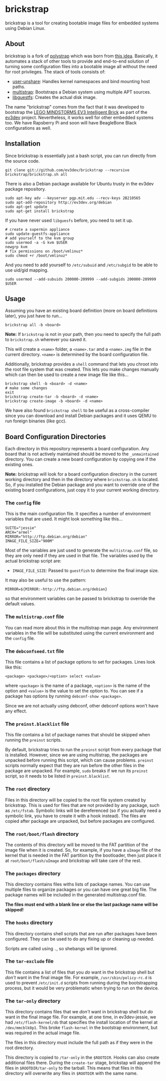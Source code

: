 brickstrap
==========

brickstrap is a tool for creating bootable image files for embedded systems
using Debian Linux.


About
-----

brickstrap is a fork of [polystrap] which was born from [this idea][blog].
Basically, it automates a stack of other tools to provide and end-to-end
solution of turning some configuration files into a bootable image all without
the need for root privileges. The stack of tools consists of:

* [user-unshare]: Handles kernel namespaces and bind mounting host paths.
* [multistrap]: Bootstraps a Debian system using multiple APT sources.
* [libguestfs]: Creates the actual disk image.

The name "brickstrap" comes from the fact that it was developed to bootstrap
the [LEGO MINDSTORMS EV3 Intelligent Brick][mindstorms] as part of the [ev3dev]
project. Nevertheless, it works well for other embedded systems too. We have
Rapsberry Pi and soon will have BeagleBone Black configurations as well.


Installation
------------

Since brickstrap is essentially just a bash script, you can run directly from
the source code.

    git clone git://github.com/ev3dev/brickstrap --recursive
    brickstrap/brickstrap.sh all

There is also a Debian package available for Ubuntu trusty in the ev3dev package
repository.

    sudo apt-key adv --keyserver pgp.mit.edu --recv-keys 2B210565
    sudo apt-add-repository http://ev3dev.org/debian
    sudo apt-get update
    sudo apt-get install brickstrap

If you have never used `libguesfs` before, you need to set it up.

    # create a supermin appliance
    sudo update-guestfs-appliance
    # add yourself to the kvm group
    sudo usermod -a -G kvm $USER
    newgrp kvm
    # fix permissions on /boot/vmlinuz*
    sudo chmod +r /boot/vmlinuz*

And you need to add yourself to `/etc/subuid` and `/etc/subgid` to be able to
use uid/gid mapping.

    sudo usermod --add-subuids 200000-209999 --add-subgids 200000-209999 $USER

Usage
-----

Assuming you have an existing board definition (more on board definitions later),
you just have to run...

    brickstrap all -b <board>

__Note:__ If `brickstrap` is not in your path, then you need to specify the full
path to `brickstrap.sh` wherever you saved it.

This will create a `<name>` folder, a `<name>.tar` and a `<name>.img` file in
the current directory. `<name>` is determined by the board configuration file.

Additionally, brickstrap provides a `shell` command that lets
you chroot into the root file system that was created. This lets you make
changes manually which can then be used to create a new image file like this...

    brickstrap shell -b <board> -d <name>
    # make some changes
    exit
    brickstrap create-tar -b <board> -d <name>
    brickstrap create-image -b <board> -d <name>

We have also found `brickstrap shell` to be useful as a cross-compiler since
you can download and install Debian packages and it uses QEMU to run foreign
binaries (like gcc).


Board Configuration Directories
-------------------------------

Each directory in this repository represents a board configuration. Any board
that is not actively maintained should be moved to the `_unmaintained` directory.
You can create a new board configuration by copying one if the existing ones.

__Note:__ brickstrap will look for a board configuration directory in the current
working directory and then in the directory where `brickstrap.sh` is located.
So, if you installed the Debian package and you want to override one of the
existing board configurations, just copy it to your current working directory.

### The `config` file

This is the main configuration file. It specifies a number of environment
variables that are used. It might look something like this...

    SUITE="jessie"
    ARCH="armel"
    MIRROR="http://ftp.debian.org/debian"
    IMAGE_FILE_SIZE="900M"

Most of the variables are just used to generate the `multistrap.conf` file, so
they are only need if they are used in that file. The variables used by the actual
brickstrap script are:

*   `IMAGE_FILE_SIZE`: Passed to `guestfish` to determine the final image size.

It may also be useful to use the pattern:

    MIRROR=${MIRROR:-http://ftp.debian.org/debian}

so that environment variables can be passed to brickstrap to override the
default values.

### The `multistrap.conf` file

You can read more about this in the multistrap man page. Any environment variables
in the file will be substituted using the current environment and the `config` file.

### The `debconfseed.txt` file

This file contains a list of package options to set for packages. Lines look
like this:

    <package> <package>/<option> select <value>

where `<package>` is the name of a package, `<option>` is the name of the option
and `<value>` is the value to set the option to. You can see if a package has
options by running `debconf-show <package>`.

Since we are not actually using debconf, other debconf options won't have any effect.

### The `preinst.blacklist` file

This file contains a list of package names that should be skipped when running
the `preinst` scripts.

By default, brickstrap tries to run the `preinst` script from every package that
is installed. However, since we are using multistrap, the packages are unpacked
before running this script, which can cause problems. `preinst` scripts normally
expect that they are run before the other files in the package are unpacked.
For example, `sudo` breaks if we run its `preinst` script, so it needs to be
listed in `preinst.blacklist`.

### The `root` directory

Files in this directory will be copied to the root file system created by
brickstrap. This is used for files that are not provided by any package, such
as `/etc/fstab`. Symbolic links will be dereferenced (so if you actually need
a symbolic link, you have to create it with a hook instead). The files are
copied after package are unpacked, but before packages are configured.

### The `root/boot/flash` directory

The contents of this directory will be moved to the FAT partition of the image
file when it is created. So, for example, if you have a `uImage` file of the
kernel that is needed in the FAT partition by the bootloader, then just place it
at `root/boot/flash/uImage` and brickstrap will take care of the rest.

### The `packages` directory

This directory contains files withs lists of package names. You can use multiple
files to organize packages or you can have one great big file. The package names
will be included in the generated multistrap.conf file.

**The files must end with a blank line or else the last package name will be
skipped!**

### The `hooks` directory

This directory contains shell scripts that are run after packages have been
configured. They can be used to do any fixing up or cleaning up needed.

Scripts are called using `.`, so shebangs will be ignored.

### The `tar-exclude` file

This file contains a list of files that you *do* want in the brickstrap shell
but *don't* want in the final image file. For example, `/usr/sbin/policy-rc.d`
is used to prevent `/etc/init.d` scripts from running during the bootstrapping
process, but it would be very problematic when trying to run on the device.

### The `tar-only` directory

This directory contains files that we *don't* want in brickstrap shell but *do*
want in the final image file. For example, at one time, in ev3dev-jessie, we had
`/etc/flash-kernel/db` that specifies the install location of the kernel at
`/dev/mmcblk0p1`. This broke `flash-kernel` in the bootstrap environment, but
was required in the actual image file.

The files in this directory must include the full path as if they were in the
root directory.

This directory is copied to `/tar-only` in the `$ROOTDIR`. Hooks can also create
additional files there. During the `create-tar` stage, brickstap will append
the files in `$ROOTDIR/tar-only` to the tarball. This means that files in this
directory will overwrite any files in `$ROOTDIR` with the same name.



[polystrap]: https://github.com/josch/polystrap
[blog]: https://blog.mister-muffin.de/2014/01/11/why-do-i-need-superuser-privileges-when-i-just-want-to-write-to-a-regular-file/
[QEMU]: http://wiki.qemu.org/Main_Page
[user-unshare]: https://blog.mister-muffin.de/2015/10/25/unshare-without-superuser-privileges/
[multistrap]: https://wiki.debian.org/Multistrap
[libguestfs]: http://libguestfs.org
[mindstorms]: http://mindstorms.lego.com
[ev3dev]: http://www.ev3dev.org
